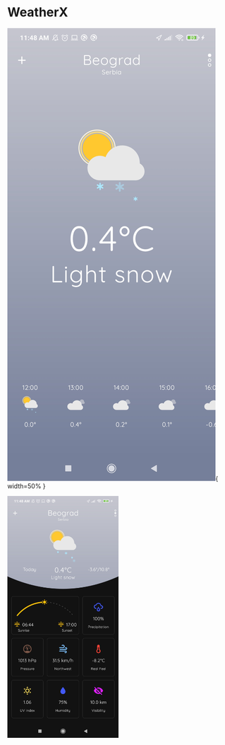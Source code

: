 # WeatherX

![](https://github.com/CamiloDelReal/screenshots/blob/main/weatherx/home.jpg){ width=50% }

<img src="https://github.com/CamiloDelReal/project-weather-x/blob/develop/screenshots/current_day_details_dark.jpg" width="50%" height="50%" />
